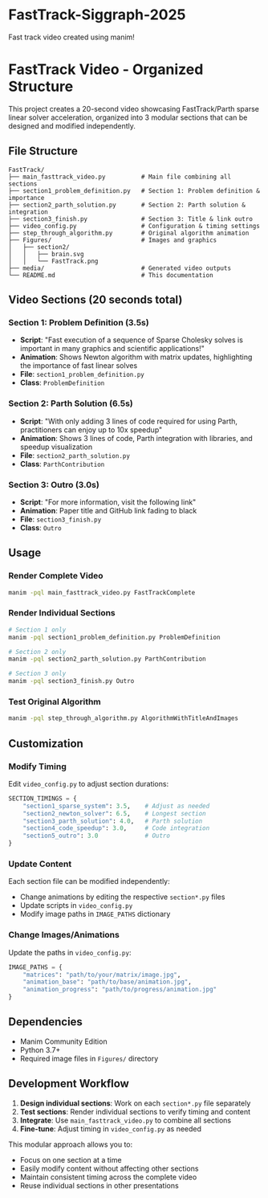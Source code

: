 # FastTrack-Siggraph-2025
Fast track video created using manim!

# FastTrack Video - Organized Structure

This project creates a 20-second video showcasing FastTrack/Parth sparse linear solver acceleration, organized into 3 modular sections that can be designed and modified independently.

## File Structure

```
FastTrack/
├── main_fasttrack_video.py          # Main file combining all sections
├── section1_problem_definition.py   # Section 1: Problem definition & importance
├── section2_parth_solution.py       # Section 2: Parth solution & integration
├── section3_finish.py               # Section 3: Title & link outro
├── video_config.py                  # Configuration & timing settings
├── step_through_algorithm.py        # Original algorithm animation
├── Figures/                         # Images and graphics
│   ├── section2/
│   │   ├── brain.svg
│   │   └── FastTrack.png
├── media/                           # Generated video outputs
└── README.md                        # This documentation
```

## Video Sections (20 seconds total)

### Section 1: Problem Definition (3.5s)
- **Script**: "Fast execution of a sequence of Sparse Cholesky solves is important in many graphics and scientific applications!"
- **Animation**: Shows Newton algorithm with matrix updates, highlighting the importance of fast linear solves
- **File**: `section1_problem_definition.py`
- **Class**: `ProblemDefinition`

### Section 2: Parth Solution (6.5s) 
- **Script**: "With only adding 3 lines of code required for using Parth, practitioners can enjoy up to 10x speedup"
- **Animation**: Shows 3 lines of code, Parth integration with libraries, and speedup visualization
- **File**: `section2_parth_solution.py`
- **Class**: `ParthContribution`

### Section 3: Outro (3.0s)
- **Script**: "For more information, visit the following link"
- **Animation**: Paper title and GitHub link fading to black
- **File**: `section3_finish.py`
- **Class**: `Outro`

## Usage

### Render Complete Video
```bash
manim -pql main_fasttrack_video.py FastTrackComplete
```

### Render Individual Sections
```bash
# Section 1 only
manim -pql section1_problem_definition.py ProblemDefinition

# Section 2 only  
manim -pql section2_parth_solution.py ParthContribution

# Section 3 only
manim -pql section3_finish.py Outro
```

### Test Original Algorithm
```bash
manim -pql step_through_algorithm.py AlgorithmWithTitleAndImages
```

## Customization

### Modify Timing
Edit `video_config.py` to adjust section durations:
```python
SECTION_TIMINGS = {
    "section1_sparse_system": 3.5,    # Adjust as needed
    "section2_newton_solver": 6.5,    # Longest section
    "section3_parth_solution": 4.0,   # Parth solution
    "section4_code_speedup": 3.0,     # Code integration
    "section5_outro": 3.0             # Outro
}
```

### Update Content
Each section file can be modified independently:
- Change animations by editing the respective `section*.py` files
- Update scripts in `video_config.py` 
- Modify image paths in `IMAGE_PATHS` dictionary

### Change Images/Animations
Update the paths in `video_config.py`:
```python
IMAGE_PATHS = {
    "matrices": "path/to/your/matrix/image.jpg",
    "animation_base": "path/to/base/animation.jpg",
    "animation_progress": "path/to/progress/animation.jpg"  
}
```

## Dependencies
- Manim Community Edition
- Python 3.7+
- Required image files in `Figures/` directory

## Development Workflow

1. **Design individual sections**: Work on each `section*.py` file separately
2. **Test sections**: Render individual sections to verify timing and content
3. **Integrate**: Use `main_fasttrack_video.py` to combine all sections
4. **Fine-tune**: Adjust timing in `video_config.py` as needed

This modular approach allows you to:
- Focus on one section at a time
- Easily modify content without affecting other sections  
- Maintain consistent timing across the complete video
- Reuse individual sections in other presentations 
